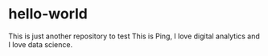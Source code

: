 # hello-world
This is just another repository to test
This is Ping, I love digital analytics and I love data science.   
